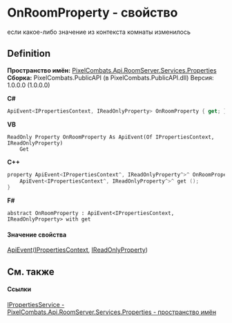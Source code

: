 # OnRoomProperty - свойство


если какое-либо значение из контекста комнаты изменилось



## Definition
**Пространство имён:** <a href="7a6d0ac1-2a42-0f0a-dc90-e72ae4f99370">PixelCombats.Api.RoomServer.Services.Properties</a>  
**Сборка:** PixelCombats.PublicAPI (в PixelCombats.PublicAPI.dll) Версия: 1.0.0.0 (1.0.0.0)

**C#**
``` C#
ApiEvent<IPropertiesContext, IReadOnlyProperty> OnRoomProperty { get; }
```
**VB**
``` VB
ReadOnly Property OnRoomProperty As ApiEvent(Of IPropertiesContext, IReadOnlyProperty)
	Get
```
**C++**
``` C++
property ApiEvent<IPropertiesContext^, IReadOnlyProperty^>^ OnRoomProperty {
	ApiEvent<IPropertiesContext^, IReadOnlyProperty^>^ get ();
}
```
**F#**
``` F#
abstract OnRoomProperty : ApiEvent<IPropertiesContext, IReadOnlyProperty> with get
```



#### Значение свойства
<a href="2c6ab617-976d-ae51-82f2-7621fc7e18d9">ApiEvent</a>(<a href="f629cb1a-b4a9-ae5e-a1a0-c1d72db45d20">IPropertiesContext</a>, <a href="f6a49c5a-4951-c094-ef7e-66a1e82d853b">IReadOnlyProperty</a>)

## См. также


#### Ссылки
<a href="6e82ef45-b461-eca7-b8d7-f941c2169792">IPropertiesService - </a>  
<a href="7a6d0ac1-2a42-0f0a-dc90-e72ae4f99370">PixelCombats.Api.RoomServer.Services.Properties - пространство имён</a>  
